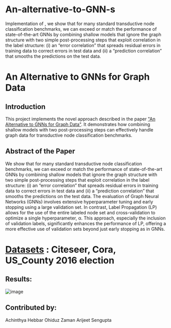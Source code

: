 # An-alternative-to-GNN-s
Implementation of , we show that for many standard transductive node classification benchmarks, we can exceed or match the performance of state-of-the-art GNNs by combining shallow models that ignore the graph structure with two simple post-processing steps that exploit correlation in the label structure: (i) an “error correlation” that spreads residual errors in training data to correct errors in test data and (ii) a “prediction correlation” that smooths the predictions on the test data.

# An Alternative to GNNs for Graph Data

## Introduction
This project implements the novel approach described in the paper ["An Alternative to GNNs for Graph Data"](https://shorturl.at/jlBC3). It demonstrates how combining shallow models with two post-processing steps can effectively handle graph data for transductive node classification benchmarks.

## Abstract of the Paper
We show that for many standard transductive node classification benchmarks, we can exceed or match the performance of state-of-the-art GNNs by combining shallow models that ignore the graph structure with two simple post-processing steps that exploit correlation in the label structure: (i) an “error correlation” that spreads residual errors in training data to correct errors in test data and (ii) a “prediction correlation” that smooths the predictions on the test data. The evaluation of Graph Neural Networks (GNNs) involves extensive hyperparameter tuning and early stopping using a large validation set. In contrast, Label Propagation (LP) allows for the use of the entire labeled node set and cross-validation to optimize a single hyperparameter, α. This approach, especially the inclusion of validation labels, significantly enhances the performance of LP, offering a more effective use of validation sets beyond just early stopping as in GNNs.

# [Datasets](https://drive.google.com/drive/folders/1PiGl67RxsQHUP65hrfyOv_B5eIgCv-2G?usp=drive_link) : Citeseer, Cora, US_County 2016 election 

## Results:
![image](https://github.com/risingPhoenix7/An-alternative-to-GNN-s/assets/96655704/a0eedf0b-614c-45fc-a745-e84f55b65949)

## Contributed by:
Achinthya Hebbar
Ohiduz Zaman
Arijeet Sengupta
